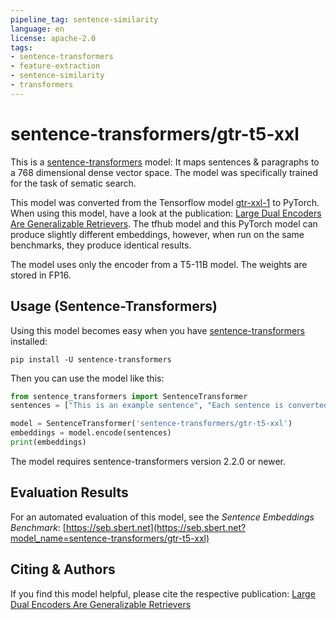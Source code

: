 ```yaml
---
pipeline_tag: sentence-similarity
language: en
license: apache-2.0
tags:
- sentence-transformers
- feature-extraction
- sentence-similarity
- transformers
---
```


# sentence-transformers/gtr-t5-xxl

This is a [sentence-transformers](https://www.SBERT.net) model: It maps sentences & paragraphs to a 768 dimensional dense vector space. The model was specifically trained for the task of sematic search.

This model was converted from the Tensorflow model [gtr-xxl-1](https://tfhub.dev/google/gtr/gtr-xxl/1) to PyTorch. When using this model, have a look at the publication: [Large Dual Encoders Are Generalizable Retrievers](https://arxiv.org/abs/2112.07899). The tfhub model and this PyTorch model can produce slightly different embeddings, however, when run on the same benchmarks, they produce identical results.

The model uses only the encoder from a T5-11B model. The weights are stored in FP16.  


## Usage (Sentence-Transformers)

Using this model becomes easy when you have [sentence-transformers](https://www.SBERT.net) installed:

```
pip install -U sentence-transformers
```

Then you can use the model like this:

```python
from sentence_transformers import SentenceTransformer
sentences = ["This is an example sentence", "Each sentence is converted"]

model = SentenceTransformer('sentence-transformers/gtr-t5-xxl')
embeddings = model.encode(sentences)
print(embeddings)
```

The model requires sentence-transformers version 2.2.0 or newer.

## Evaluation Results

For an automated evaluation of this model, see the *Sentence Embeddings Benchmark*: [https://seb.sbert.net](https://seb.sbert.net?model_name=sentence-transformers/gtr-t5-xxl)



## Citing & Authors

If you find this model helpful, please cite the respective publication:
[Large Dual Encoders Are Generalizable Retrievers](https://arxiv.org/abs/2112.07899)

